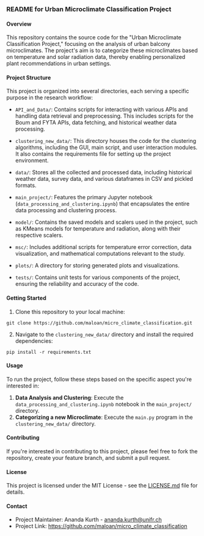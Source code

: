 ### README for Urban Microclimate Classification Project

#### Overview  
This repository contains the source code for the "Urban Microclimate Classification Project," focusing on the analysis of urban balcony microclimates. The project's aim is to categorize these microclimates based on temperature and solar radiation data, thereby enabling personalized plant recommendations in urban settings.

#### Project Structure  
This project is organized into several directories, each serving a specific purpose in the research workflow:

- `API_and_Data/`: Contains scripts for interacting with various APIs and handling data retrieval and preprocessing. This includes scripts for the Boum and FYTA APIs, data fetching, and historical weather data processing.

- `clustering_new_data/`: This directory houses the code for the clustering algorithms, including the GUI, main script, and user interaction modules. It also contains the requirements file for setting up the project environment.

- `data/`: Stores all the collected and processed data, including historical weather data, survey data, and various dataframes in CSV and pickled formats.

- `main_project/`: Features the primary Jupyter notebook (`data_processing_and_clustering.ipynb`) that encapsulates the entire data processing and clustering process.

- `model/`: Contains the saved models and scalers used in the project, such as KMeans models for temperature and radiation, along with their respective scalers.

- `msc/`: Includes additional scripts for temperature error correction, data visualization, and mathematical computations relevant to the study.

- `plots/`: A directory for storing generated plots and visualizations.

- `tests/`: Contains unit tests for various components of the project, ensuring the reliability and accuracy of the code.

#### Getting Started  
1. Clone this repository to your local machine:  
```  
git clone https://github.com/maloan/micro_climate_classification.git  
```  

2. Navigate to the `clustering_new_data/` directory and install the required dependencies:  
```  
pip install -r requirements.txt  
```

#### Usage  
To run the project, follow these steps based on the specific aspect you're interested in:
1. **Data Analysis and Clustering**: Execute the `data_processing_and_clustering.ipynb` notebook in the `main_project/` directory.
2. **Categorizing a new Microclimate**: Execute the `main.py` program in the `clustering_new_data/` directory.

#### Contributing  
If you're interested in contributing to this project, please feel free to fork the repository, create your feature branch, and submit a pull request.

#### License  
This project is licensed under the MIT License - see the [LICENSE.md](LICENSE) file for details.

#### Contact  
- Project Maintainer: Ananda Kurth - ananda.kurth@unifr.ch  
- Project Link: https://github.com/maloan/micro_climate_classification
